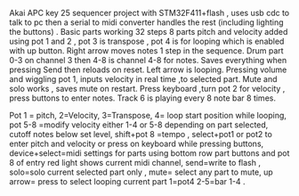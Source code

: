 Akai APC key 25 sequencer project with STM32F411+flash , uses usb cdc to talk to pc then a serial to midi converter handles the rest (including lighting the buttons) .
Basic parts working 32 steps 8 parts pitch and velocity added using pot 1 and 2  , pot 3 is transpose , pot 4 is for looping which is enabled with up button. Right arrow moves notes 1 step in the sequence.  Drum part 0-3 on channel 3 then 4-8 is channel 4-8 for notes.  Saves everything when pressing Send then reloads on reset. Left arrow is looping. Pressing volume and wiggling pot 1, inputs velocity in real time ,to selected part.
Mute and solo works , saves mute on restart. Press keyboard ,turn pot 2 for velocity , press buttons to enter notes. Track 6 is playing every 8 note bar 8 times.


Pot 1 = pitch, 
2=Velocity,
3=Transpose, 
4= loop start position while looping, 
pot 5-8 =modify velocity either 1-4 or 5-8 depending on part selected, cutoff notes below set level, 
shift+pot 8 =tempo , select+pot1 or pot2  to enter pitch and velocity or press on keyboard while pressing buttons, 
device+select=midi settings for parts using bottom row part buttons and pot 8 of entry red light shows current midi channel, 
send=write to flash , 
solo=solo current selected part only , 
mute= select any part to mute, 
up arrow= press to select looping current part 1=pot4 2-5=bar 1-4 . 
